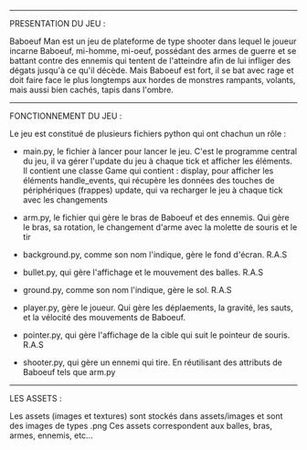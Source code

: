 --------------------------------------------------------------------------
PRESENTATION DU JEU :

Baboeuf Man est un jeu de plateforme de type shooter dans lequel le joueur incarne Baboeuf, mi-homme, mi-oeuf, 
possédant des armes de guerre et se battant contre des ennemis qui tentent de l'atteindre 
afin de lui infliger des dégats jusqu'à ce qu'il décède. 
Mais Baboeuf est fort, il se bat avec rage et doit faire face le plus longtemps aux hordes de monstres 
rampants, volants, mais aussi bien cachés, tapis dans l'ombre.

---------------------------------------------------------------------------
FONCTIONNEMENT DU JEU :

Le jeu est constitué de plusieurs fichiers python qui ont chachun un rôle :

- main.py, le fichier à lancer pour lancer le jeu.
    C'est le programme central du jeu, il va gérer l'update du jeu à chaque tick et afficher les éléments.
    Il contient une classe Game qui contient :
        display, pour afficher les éléments
        handle_events, qui récupère les données des touches de périphériques (frappes)
        update, qui va recharger le jeu à chaque tick avec les changements

- arm.py, le fichier qui gère le bras de Baboeuf et des ennemis.
    Qui gère le bras, sa rotation, le changement d'arme avec la molette de souris et le tir

- background.py, comme son nom l'indique, gère le fond d'écran.
    R.A.S

- bullet.py, qui gère l'affichage et le mouvement des balles.
    R.A.S

- ground.py, comme son nom l'indique, gère le sol.
    R.A.S

- player.py, gère le joueur.
    Qui gère les déplaements, la gravité, les sauts, et la vélocité des mouvements de Baboeuf.

- pointer.py, qui gère l'affichage de la cible qui suit le pointeur de souris.
    R.A.S

- shooter.py, qui gère un ennemi qui tire.
    En réutilisant des attributs de Baboeuf tels que arm.py

---------------------------------------------------------------------------
LES ASSETS :

Les assets (images et textures) sont stockés dans assets/images et sont des images de types .png
Ces assets correspondent aux balles, bras, armes, ennemis, etc...
